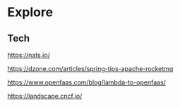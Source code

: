 # Explore

## Tech

https://nats.io/

https://dzone.com/articles/spring-tips-apache-rocketmq

https://www.openfaas.com/blog/lambda-to-openfaas/

https://landscape.cncf.io/

